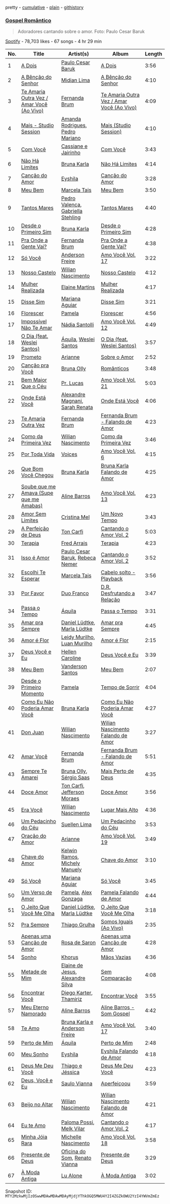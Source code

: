 pretty - [cumulative](/playlists/cumulative/37i9dQZF1DWXG4Kg5rawni.md) - [plain](/playlists/plain/37i9dQZF1DWXG4Kg5rawni) - [githistory](https://github.githistory.xyz/mackorone/spotify-playlist-archive/blob/main/playlists/plain/37i9dQZF1DWXG4Kg5rawni)

### [Gospel Romântico](https://open.spotify.com/playlist/37i9dQZF1DWXG4Kg5rawni)

> Adoradores cantando sobre o amor\. Foto: Paulo Cesar Baruk

[Spotify](https://open.spotify.com/user/spotify) - 78,703 likes - 67 songs - 4 hr 29 min

| No. | Title | Artist(s) | Album | Length |
|---|---|---|---|---|
| 1 | [A Dois](https://open.spotify.com/track/6Y6BkX0NThqimi5UxWLeG9) | [Paulo Cesar Baruk](https://open.spotify.com/artist/0GQKmEguhkY8DCzH4NdJvD) | [A Dois](https://open.spotify.com/album/0cEbSXoFpciH0qSdL4SU1T) | 3:56 |
| 2 | [A Bênção do Senhor](https://open.spotify.com/track/483Dxv8LdL4Ink5r6g8ZB9) | [Midian Lima](https://open.spotify.com/artist/1UNm54Ts7vBGKcWjbjEmMw) | [A Bênção do Senhor](https://open.spotify.com/album/6JYB97cfmq5wOBa2u0ZvY9) | 4:10 |
| 3 | [Te Amaria Outra Vez / Amar Você \(Ao Vivo\)](https://open.spotify.com/track/5G4HETtoTa5bkDcZRruHFr) | [Fernanda Brum](https://open.spotify.com/artist/0ercYDYc6IMdLiiBfMwId8) | [Te Amaria Outra Vez / Amar Você \(Ao Vivo\)](https://open.spotify.com/album/0UxVlLy7ryHUWDSBoMaRPe) | 4:09 |
| 4 | [Mais \- Studio Session](https://open.spotify.com/track/0o6nEehnkqsyy1J4pMvoEZ) | [Amanda Rodrigues](https://open.spotify.com/artist/02UTfx9pxLYkiuMENQe2IW), [Pedro Mariano](https://open.spotify.com/artist/3flF2SJ6De8yPikxEI5bpY) | [Mais \(Studio Session\)](https://open.spotify.com/album/4jSX0OJw7dzgzvT3GSWleW) | 4:10 |
| 5 | [Com Você](https://open.spotify.com/track/7dsOIrjQZbRgNg6KNWPYYJ) | [Cassiane e Jairinho](https://open.spotify.com/artist/754GsjALc0WkYIDzrf6e7H) | [Com Você](https://open.spotify.com/album/54ci89R6xdQfxdsQLgH1no) | 3:43 |
| 6 | [Não Há Limites](https://open.spotify.com/track/18sk6Gy3SYclFYSSVK7Fqs) | [Bruna Karla](https://open.spotify.com/artist/0YdeGzSneJdP1NEKY3EFlR) | [Não Há Limites](https://open.spotify.com/album/7GGCEqbIutMDDgGBzTlgxB) | 4:14 |
| 7 | [Canção do Amor](https://open.spotify.com/track/45yVIwLnEmGrLSK0xqr5Cs) | [Eyshila](https://open.spotify.com/artist/3mbX6eftyC0S5l17m31ZSW) | [Canção do Amor](https://open.spotify.com/album/0yaKi8TPRzEJKKQH1jm7BD) | 3:28 |
| 8 | [Meu Bem](https://open.spotify.com/track/10xATNb0pIGuxHD31B6EFb) | [Marcela Tais](https://open.spotify.com/artist/5gkNoT08CuWtH3NOwrdvrt) | [Meu Bem](https://open.spotify.com/album/5EXAIjwCYVpVZ5xEgWF4Dd) | 3:50 |
| 9 | [Tantos Mares](https://open.spotify.com/track/4vYGUUbIubTOupFsDsV4Ct) | [Pedro Valença](https://open.spotify.com/artist/2fBxIdkeMcxcjtBlPuWZl7), [Gabriella Stehling](https://open.spotify.com/artist/4SEBf4y5A67ua6LjLHvJwZ) | [Tantos Mares](https://open.spotify.com/album/18fvdisM9gH3ZWH6ETAGBd) | 4:40 |
| 10 | [Desde o Primeiro Sim](https://open.spotify.com/track/5RmyZkrPcN3YzdX6qinVtx) | [Bruna Karla](https://open.spotify.com/artist/0YdeGzSneJdP1NEKY3EFlR) | [Desde o Primeiro Sim](https://open.spotify.com/album/2aO1eeu6qWK6orMxpqgp0Y) | 4:28 |
| 11 | [Pra Onde a Gente Vai?](https://open.spotify.com/track/5FqUehyGODNlguE8ringep) | [Fernanda Brum](https://open.spotify.com/artist/0ercYDYc6IMdLiiBfMwId8) | [Pra Onde a Gente Vai?](https://open.spotify.com/album/3wJQesaQGbTVTBwUQaMit9) | 4:38 |
| 12 | [Só Você](https://open.spotify.com/track/14rFBRzVUWjVqo9qAHJFxt) | [Anderson Freire](https://open.spotify.com/artist/1HxtfSGL8pWUwAyVgpbU5B) | [Amo Você Vol\. 17](https://open.spotify.com/album/1TrtJ1uPEolNGRW4tC2QzM) | 3:22 |
| 13 | [Nosso Castelo](https://open.spotify.com/track/3cwe5HZqAhygCVPPVcwsit) | [Wilian Nascimento](https://open.spotify.com/artist/4PjjeofQKolTepWdilslSR) | [Nosso Castelo](https://open.spotify.com/album/20HqyoxH3L4OAL9J8rElVd) | 4:12 |
| 14 | [Mulher Realizada](https://open.spotify.com/track/07sWgafvUjgP9mKL9vSNlr) | [Elaine Martins](https://open.spotify.com/artist/4rVAT3ktBeOdexcKic0mC8) | [Mulher Realizada](https://open.spotify.com/album/18bVJJdeAVcHazavEgaX74) | 4:17 |
| 15 | [Disse Sim](https://open.spotify.com/track/3nzRymxESTUVKiIJ2Hr7jy) | [Mariana Aguiar](https://open.spotify.com/artist/5htTpNujBXYl3Dtsdw3fOw) | [Disse Sim](https://open.spotify.com/album/05znoZeEDSkuU66gVAEi9Y) | 3:21 |
| 16 | [Florescer](https://open.spotify.com/track/63dnEh5jxM49lNHRRgvxOG) | [Pamela](https://open.spotify.com/artist/2utzgF5vzJfGqZPHBGFtrG) | [Florescer](https://open.spotify.com/album/4mnmZ8vTDecixJuGcUbhUI) | 4:56 |
| 17 | [Impossível Não Te Amar](https://open.spotify.com/track/6iVLxrdIn1EYm6gBAYUZFj) | [Nádia Santolli](https://open.spotify.com/artist/1V7dJDDkXDpMVM3c3VkzUa) | [Amo Você Vol\. 12](https://open.spotify.com/album/2K9r2v3TSXTjkYqZHlraSQ) | 4:49 |
| 18 | [O Dia \(feat\. Weslei Santos\)](https://open.spotify.com/track/25gb581HHOm5j2oTlfw8FW) | [Áquila](https://open.spotify.com/artist/4z6EQDJNZwMQ6uHmjL87nQ), [Weslei Santos](https://open.spotify.com/artist/4y6Ve3GJGW72qVUqalUvKi) | [O Dia \(feat\. Weslei Santos\)](https://open.spotify.com/album/2QkspDdHjC693cJqV6Cegb) | 3:57 |
| 19 | [Prometo](https://open.spotify.com/track/3r0V2eKyPsWZgr7Q8M5QHx) | [Arianne](https://open.spotify.com/artist/49gy3r9VM6fxS16a9R8eE1) | [Sobre o Amor](https://open.spotify.com/album/3nPc8pneqzRqYV8mqjPikn) | 2:52 |
| 20 | [Canção pra Você](https://open.spotify.com/track/54UbRXxLJ1UoV9bs6mjjBF) | [Bruna Olly](https://open.spotify.com/artist/4SqgfSueCwdjxbmRbROHbZ) | [Românticos](https://open.spotify.com/album/3DUbxHNfFLDGKZcHYmcbs8) | 3:48 |
| 21 | [Bem Maior Que o Céu](https://open.spotify.com/track/06XuWs8tYpf4Onbw48FF0u) | [Pr\. Lucas](https://open.spotify.com/artist/5uBdPagL8e7AwfIzrM8zuS) | [Amo Você Vol\. 21](https://open.spotify.com/album/2qLkUabUou3EiP9wsV4vrj) | 5:03 |
| 22 | [Onde Está Você](https://open.spotify.com/track/0bk0A00Y3pw4u0oQPpkrQL) | [Alexandre Magnani](https://open.spotify.com/artist/6mTGdkHV5pKO7VHGMuiKGu), [Sarah Renata](https://open.spotify.com/artist/03KBnCXOAIMKBJhpadTkNY) | [Onde Está Você](https://open.spotify.com/album/7BXoXN8TRG0pZf9Q5FmtrW) | 4:06 |
| 23 | [Te Amaria Outra Vez](https://open.spotify.com/track/4ZkGjVqwuUurX1BD89CJFh) | [Fernanda Brum](https://open.spotify.com/artist/0ercYDYc6IMdLiiBfMwId8) | [Fernanda Brum \- Falando de Amor](https://open.spotify.com/album/3FKNtBneKWOHMAr7GyuPeE) | 4:23 |
| 24 | [Como da Primeira Vez](https://open.spotify.com/track/5LtLJOxgWzpbt633NCrYTG) | [Wilian Nascimento](https://open.spotify.com/artist/4PjjeofQKolTepWdilslSR) | [Como da Primeira Vez](https://open.spotify.com/album/1l251cpn8Zq7lddCDv6ek4) | 3:46 |
| 25 | [Por Toda Vida](https://open.spotify.com/track/5UY0gdOjr8lRMUCqSCpsi9) | [Voices](https://open.spotify.com/artist/0MIuvybztu95QtdglGYTBD) | [Amo Você Vol\. 6](https://open.spotify.com/album/3v5Geo1sU3EbNrecHH8aYE) | 4:15 |
| 26 | [Que Bom Você Chegou](https://open.spotify.com/track/2lzxlbHjyE0us72Q3LRV5A) | [Bruna Karla](https://open.spotify.com/artist/0YdeGzSneJdP1NEKY3EFlR) | [Bruna Karla Falando de Amor](https://open.spotify.com/album/1q2US0j78yaS4FJNIfrJ28) | 4:25 |
| 27 | [Soube que me Amava \(Supe que me Amabas\)](https://open.spotify.com/track/5oFLARfYC6YY4lXNRqssl7) | [Aline Barros](https://open.spotify.com/artist/2aKyKSggb31Kw9s9i3iXoo) | [Amo Você Vol\. 13](https://open.spotify.com/album/4gWlHYVevgt8sfoCzZZK3t) | 4:23 |
| 28 | [Amor Sem Limites](https://open.spotify.com/track/3UlT5ua4JXyS64vf1Y5ksz) | [Cristina Mel](https://open.spotify.com/artist/0vKtp60PHfEnBSLJU9uHgP) | [Um Novo Tempo](https://open.spotify.com/album/3gnWedgsMqJPS0EEUpJQyE) | 3:43 |
| 29 | [A Perfeição de Deus](https://open.spotify.com/track/4Y2OYqXrNvozhJn8QY7UAO) | [Ton Carfi](https://open.spotify.com/artist/4IefiwlkKHUFoRdBsGj756) | [Cantando o Amor Vol\. 2](https://open.spotify.com/album/2T1fi32Ku2MXPzS0NQlCOU) | 5:03 |
| 30 | [Terapia](https://open.spotify.com/track/6ejwDt9UHxTh2Teh17BgMG) | [Fred Arrais](https://open.spotify.com/artist/4b6QClfbEvFpOu9Nuyun0Q) | [Terapia](https://open.spotify.com/album/3gjJw5PsVHPI1Z6Ty5DidA) | 4:23 |
| 31 | [Isso é Amor](https://open.spotify.com/track/4zmStTJkuik7l8IJA0BeaM) | [Paulo Cesar Baruk](https://open.spotify.com/artist/0GQKmEguhkY8DCzH4NdJvD), [Rebeca Nemer](https://open.spotify.com/artist/1mQU9ZMrrU8FcbjfePJBsk) | [Cantando o Amor Vol\. 2](https://open.spotify.com/album/2T1fi32Ku2MXPzS0NQlCOU) | 3:52 |
| 32 | [Escolhi Te Esperar](https://open.spotify.com/track/0Ifj8NQ3Xl2Ia9s6XCphrz) | [Marcela Tais](https://open.spotify.com/artist/5gkNoT08CuWtH3NOwrdvrt) | [Cabelo solto \- Playback](https://open.spotify.com/album/2FoLg1Bm7PED4YTIayK0Cg) | 3:56 |
| 33 | [Por Favor](https://open.spotify.com/track/0DEV0GiQpOWptidS9t7WNY) | [Duo Franco](https://open.spotify.com/artist/0rnMMhoMmFkyFZe4dNY29b) | [D.R\. Desfrutando a Relação](https://open.spotify.com/album/2nvHgivR5Eufk3rDQbpuX3) | 3:47 |
| 34 | [Passa o Tempo](https://open.spotify.com/track/5voPV6PLExZZzOjJENG8qW) | [Áquila](https://open.spotify.com/artist/4z6EQDJNZwMQ6uHmjL87nQ) | [Passa o Tempo](https://open.spotify.com/album/0ap67cOHhkz7DbvTIesBvG) | 3:31 |
| 35 | [Amar pra Sempre](https://open.spotify.com/track/5QzEmPJCu2MSyaR5OpjVqr) | [Daniel Lüdtke](https://open.spotify.com/artist/3f0bV2cF70GNSrGlv7i2Wa), [Marla Lüdtke](https://open.spotify.com/artist/5zbO4gq0wZSAWW6LvawKDd) | [Amar pra Sempre](https://open.spotify.com/album/3xmpGzhNKqpZcyjRNruEDR) | 4:45 |
| 36 | [Amor é Flor](https://open.spotify.com/track/2xHj61bOgsrBQ6kU7UYphq) | [Leidy Murilho](https://open.spotify.com/artist/4tld50GNxSiqbzRGRi5nwv), [Luan Murilho](https://open.spotify.com/artist/6waZBPIGgR7C355nmsI2eX) | [Amor é Flor](https://open.spotify.com/album/7dZluOqo9R8tqUKoSPhqT1) | 2:15 |
| 37 | [Deus Você e Eu](https://open.spotify.com/track/2IhDivniBs1oALzgMIoP2G) | [Hellen Caroline](https://open.spotify.com/artist/6sf7SuzRBzEQDFbmY2WarY) | [Deus Você e Eu](https://open.spotify.com/album/4inEuKybNiqEcL2loSpBZU) | 3:39 |
| 38 | [Meu Bem](https://open.spotify.com/track/5EmqOgQm6OD97oxkUGJOsA) | [Vanderson Santos](https://open.spotify.com/artist/0qmGMjtYTEdwGXCiMO9uXM) | [Meu Bem](https://open.spotify.com/album/7tAd298Bqlq5r9WQ6tq8F2) | 2:07 |
| 39 | [Desde o Primeiro Momento](https://open.spotify.com/track/1pv5bRc2G6ZbiBkKpCDT1K) | [Pamela](https://open.spotify.com/artist/2utzgF5vzJfGqZPHBGFtrG) | [Tempo de Sorrir](https://open.spotify.com/album/1GBGOqtdXd3Oup24fJ6B1B) | 4:04 |
| 40 | [Como Eu Não Poderia Amar Você](https://open.spotify.com/track/4iN9STysQ3gjrpsKkv8EoW) | [Bruna Karla](https://open.spotify.com/artist/0YdeGzSneJdP1NEKY3EFlR) | [Como Eu Não Poderia Amar Você](https://open.spotify.com/album/7rFskntBzgFrrDxG76VHCT) | 4:27 |
| 41 | [Don Juan](https://open.spotify.com/track/1y3SxHr9aDEcy69mabuDBE) | [Wilian Nascimento](https://open.spotify.com/artist/4PjjeofQKolTepWdilslSR) | [Wilian Nascimento Falando de Amor](https://open.spotify.com/album/66cFFmk9f3pqGsvVVYaDXj) | 3:27 |
| 42 | [Amar Você](https://open.spotify.com/track/1H9K7yHUop3Y1W9u2Df9ke) | [Fernanda Brum](https://open.spotify.com/artist/0ercYDYc6IMdLiiBfMwId8) | [Fernanda Brum \- Falando de Amor](https://open.spotify.com/album/3FKNtBneKWOHMAr7GyuPeE) | 5:51 |
| 43 | [Sempre Te Amarei](https://open.spotify.com/track/0rxd5YPK6yq3QfnlrTKeN2) | [Bruna Olly](https://open.spotify.com/artist/4SqgfSueCwdjxbmRbROHbZ), [Sérgio Saas](https://open.spotify.com/artist/65rKTjpApvYG1JCzXGfFLH) | [Mais Perto de Deus](https://open.spotify.com/album/2TdCDLiO9MvPNJVo7ZoSzB) | 4:35 |
| 44 | [Doce Amor](https://open.spotify.com/track/4vC4IQZOBRPcdaxunvEvA1) | [Ton Carfi](https://open.spotify.com/artist/4IefiwlkKHUFoRdBsGj756), [Jefferson Moraes](https://open.spotify.com/artist/40t5KmKTi2ajyJmerMYY4C) | [Doce Amor](https://open.spotify.com/album/4NF2hCRfnHDwTnRZa5cQtK) | 3:56 |
| 45 | [Era Você](https://open.spotify.com/track/2pBNf05NfW1nrQqblf8VO0) | [Wilian Nascimento](https://open.spotify.com/artist/4PjjeofQKolTepWdilslSR) | [Lugar Mais Alto](https://open.spotify.com/album/4MwD9JVQ5rjY79jrO2ak9G) | 4:36 |
| 46 | [Um Pedacinho do Céu](https://open.spotify.com/track/1TBMTBW0724e5bWeCpO3YJ) | [Suellen Lima](https://open.spotify.com/artist/4SqxTYV3Tdwo2JshGLlH6P) | [Um Pedacinho do Céu](https://open.spotify.com/album/4IopoSZsKYrVAV3F4rwjoG) | 3:53 |
| 47 | [Oração do Amor](https://open.spotify.com/track/136WFxJJfu6TOG213942Cz) | [Arianne](https://open.spotify.com/artist/49gy3r9VM6fxS16a9R8eE1) | [Amo Você Vol\. 19](https://open.spotify.com/album/37nPPwQsZvOT0uqT3Dyglu) | 3:49 |
| 48 | [Chave do Amor](https://open.spotify.com/track/3GEOh17iDZzP9ieATkdtlL) | [Kelwin Ramos](https://open.spotify.com/artist/2IKXmBcW5YsoNGGFVnQ1X4), [Michely Manuely](https://open.spotify.com/artist/4B4yCfTafHBS4VsFDWjCeV) | [Chave do Amor](https://open.spotify.com/album/6gT3f9ABhudAeet0qTQmFp) | 3:10 |
| 49 | [Só Você](https://open.spotify.com/track/2feCY4xsBplBAsiTmqVt4o) | [Mariana Aguiar](https://open.spotify.com/artist/5htTpNujBXYl3Dtsdw3fOw) | [Só Você](https://open.spotify.com/album/1DidIBN9aVQUIU46UqxohJ) | 3:45 |
| 50 | [Um Verso de Amor](https://open.spotify.com/track/5P8LnyPsmeNztjsir8e5ke) | [Pamela](https://open.spotify.com/artist/2utzgF5vzJfGqZPHBGFtrG), [Alex Gonzaga](https://open.spotify.com/artist/7uGIP1PFDEHgHsmO2kWJEd) | [Pamela Falando de Amor](https://open.spotify.com/album/1GGLOuf5RpSgokroQqOFHU) | 4:44 |
| 51 | [O Jeito Que Você Me Olha](https://open.spotify.com/track/4XmKI6f9r1sZT1jYegZnoj) | [Daniel Lüdtke](https://open.spotify.com/artist/3f0bV2cF70GNSrGlv7i2Wa), [Marla Lüdtke](https://open.spotify.com/artist/5zbO4gq0wZSAWW6LvawKDd) | [O Jeito Que Você Me Olha](https://open.spotify.com/album/3c26dSii5qXsMvfWOMlWRF) | 3:18 |
| 52 | [Pra Sempre](https://open.spotify.com/track/7iKNtzU0VMgqzJRX742e0j) | [Thiago Grulha](https://open.spotify.com/artist/41gACtL0EdNfVnvT71cLRu) | [Somos Iguais \(Ao Vivo\)](https://open.spotify.com/album/671MLGdr5GnsPqhA8ffxER) | 2:35 |
| 53 | [Apenas uma Canção de Amor](https://open.spotify.com/track/53p5UrtAFv6MOmdjzlij6m) | [Rosa de Saron](https://open.spotify.com/artist/7EBn9lIBKysikqbU2XDnoX) | [Apenas uma Canção de Amor](https://open.spotify.com/album/6drM0a7cZeD4fFLWYjoep1) | 4:28 |
| 54 | [Sonho](https://open.spotify.com/track/0go1ERmjFYbI2Z6pwF0Qse) | [Khorus](https://open.spotify.com/artist/1IfrK0U13F4WRtoKMhnXQx) | [Mãos Vazias](https://open.spotify.com/album/05B5n1uemv9gLwwJOeKrWl) | 4:36 |
| 55 | [Metade de Mim](https://open.spotify.com/track/2aI59xoodYm6cB8JIPube0) | [Elaine de Jesus](https://open.spotify.com/artist/6bGbc8Wuk79kOzhCDWmeQQ), [Alexandre Silva](https://open.spotify.com/artist/4pv3YsIBMfpGMQgGXLZmFo) | [Sem Comparação](https://open.spotify.com/album/0wp8qH6qDd18GNJnGNwtHY) | 4:08 |
| 56 | [Encontrar Você](https://open.spotify.com/track/4TMVm9USFh1gi4HfHr0Gi4) | [Diego Karter](https://open.spotify.com/artist/7y1jUw8GzgpQzqmmn0einF), [Thamiriz](https://open.spotify.com/artist/2u2MB8deIasxceazWjMBaM) | [Encontrar Você](https://open.spotify.com/album/78khzdISh7T6PaOlNQpnij) | 3:55 |
| 57 | [Meu Eterno Namorado](https://open.spotify.com/track/6fCkIEUDpl8mBQKkQe5h9O) | [Aline Barros](https://open.spotify.com/artist/2aKyKSggb31Kw9s9i3iXoo) | [Aline Barros \- Som Gospel](https://open.spotify.com/album/3IJpPRPjIDDkNVgdrwvuoe) | 4:42 |
| 58 | [Te Amo](https://open.spotify.com/track/4ri0UC7hws6BdVYyrKMSCg) | [Bruna Karla e Anderson Freire](https://open.spotify.com/artist/6atbugoUErn0KuLPnAvvi0) | [Amo Você Vol\. 17](https://open.spotify.com/album/1TrtJ1uPEolNGRW4tC2QzM) | 3:40 |
| 59 | [Perto de Mim](https://open.spotify.com/track/5N5c9pE8W7KFfV3C9kOLdt) | [Áquila](https://open.spotify.com/artist/4z6EQDJNZwMQ6uHmjL87nQ) | [Perto de Mim](https://open.spotify.com/album/5tkfbVIirsXOLrEOD5C58y) | 2:48 |
| 60 | [Meu Sonho](https://open.spotify.com/track/3gpr0jaK2CXuv2EZKAHHGd) | [Eyshila](https://open.spotify.com/artist/3mbX6eftyC0S5l17m31ZSW) | [Eyshila Falando de Amor](https://open.spotify.com/album/34ioOgwliXxkWJ6aJOn96Y) | 4:18 |
| 61 | [Deus Me Deu Você](https://open.spotify.com/track/2UfgNRxseC9S9Hmf8sW7tm) | [Thiago e Jéssica](https://open.spotify.com/artist/47Avc96OLqdMeyZldOlIhF) | [Deus Me Deu Você](https://open.spotify.com/album/27QzsDGSDFsnEQMqf6CyOl) | 4:23 |
| 62 | [Deus, Você e Eu](https://open.spotify.com/track/0WD0mcZTnBLhdHAvpSNy51) | [Saulo Vianna](https://open.spotify.com/artist/758WjLdtMlNGzWtoUaJCHe) | [Aperfeiçoou](https://open.spotify.com/album/3G5Gf6znSZ9gdIJBBc2tqD) | 3:59 |
| 63 | [Beijo no Altar](https://open.spotify.com/track/2WOezAtyBM1RupEiU70bpp) | [Wilian Nascimento](https://open.spotify.com/artist/4PjjeofQKolTepWdilslSR) | [Wilian Nascimento Falando de Amor](https://open.spotify.com/album/66cFFmk9f3pqGsvVVYaDXj) | 4:21 |
| 64 | [Eu te Amo](https://open.spotify.com/track/3r9MGWtEhYs21v7HGpDa2X) | [Paloma Possi](https://open.spotify.com/artist/322iN0WHlqAkxvgRrYpikS), [Melk Vilar](https://open.spotify.com/artist/6jNeGEo4cKvVRmsKwwJyvN) | [Cantando o Amor Vol\. 2](https://open.spotify.com/album/2T1fi32Ku2MXPzS0NQlCOU) | 4:17 |
| 65 | [Minha Jóia Rara](https://open.spotify.com/track/1PbHuaCO9IrBt51mwcV93I) | [Michelle Nascimento](https://open.spotify.com/artist/2UBlQ9pjsNtW0uSCWkKmHq) | [Amo Você Vol\. 18](https://open.spotify.com/album/6ZtjVbQ1Fo4d5xn47KfF11) | 3:58 |
| 66 | [Presente de Deus](https://open.spotify.com/track/4KbeQFTT9sAdu95SOsdvzS) | [Oficina do Som](https://open.spotify.com/artist/27ETia5GYLx019IIaPt5Ha), [Renato Vianna](https://open.spotify.com/artist/0rbot8VBGRQ5ac2OQDvqd7) | [Presente de Deus](https://open.spotify.com/album/4LwrqbJBtTPzv1b4t8Rq6W) | 3:29 |
| 67 | [À Moda Antiga](https://open.spotify.com/track/4B5Wm6heL2bPEPYytaEfmL) | [Lu Alone](https://open.spotify.com/artist/352auYzmQ8KYsRjM2bFD8U) | [À Moda Antiga](https://open.spotify.com/album/09VERYRPeBBYDhlDcJMDaB) | 3:02 |

Snapshot ID: `MTY2MzkwMjIzOSwwMDAwMDAwMDAyMjdjYThkOGQ5MWU4Y2I4ZGZkOWU2YzI4YWVmZmEz`
